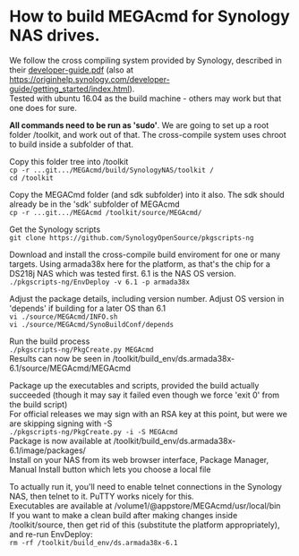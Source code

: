 # How to build MEGAcmd for Synology NAS drives.  

We follow the cross compiling system provided by Synology, described in their [developer-guide.pdf](https://global.download.synology.com/download/Document/DeveloperGuide/DSM_Developer_Guide.pdf) (also at https://originhelp.synology.com/developer-guide/getting_started/index.html).  
Tested with ubuntu 16.04 as the build machine - others may work but that one does for sure.  
  
**All commands need to be run as 'sudo'**.  We are going to set up a root folder /toolkit, and work out of that.  The cross-compile system uses chroot to build inside a subfolder of that.  

Copy this folder tree into /toolkit  
`cp -r ...git.../MEGAcmd/build/SynologyNAS/toolkit /`  
`cd /toolkit`  
  
Copy the MEGACmd folder (and sdk subfolder) into it also.  The sdk should already be in the 'sdk' subfolder of MEGAcmd  
`cp -r ...git.../MEGAcmd /toolkit/source/MEGAcmd/`  
  
Get the Synology scripts  
`git clone https://github.com/SynologyOpenSource/pkgscripts-ng`  

Download and install the cross-compile build enviroment for one or many targets.  Using armada38x here for the platform, as that's the chip for a DS218j NAS which was tested first.  6.1 is the NAS OS version.  
`./pkgscripts-ng/EnvDeploy -v 6.1 -p armada38x`  
  
Adjust the package details, including version number.  Adjust OS version in 'depends' if building for a later OS than 6.1  
`vi ./source/MEGAcmd/INFO.sh`  
`vi ./source/MEGAcmd/SynoBuildConf/depends`  
  
Run the build process  
`./pkgscripts-ng/PkgCreate.py MEGAcmd`  
Results can now be seen in /toolkit/build_env/ds.armada38x-6.1/source/MEGAcmd/MEGAcmd  
  
Package up the executables and scripts, provided the build actually succeeded (though it may say it failed even though we force 'exit 0' from the build script)  
For official releases we may sign with an RSA key at this point, but were we are skipping signing with -S  
`./pkgscripts-ng/PkgCreate.py -i -S MEGAcmd`  
Package is now available at /toolkit/build_env/ds.armada38x-6.1/image/packages/  
Install on your NAS from its web browser interface, Package Manager, Manual Install button which lets you choose a local file  
  
To actually run it, you'll need to enable telnet connections in the Synology NAS, then telnet to it.   PuTTY works nicely for this.  
Executables are available at /volume1/@appstore/MEGAcmd/usr/local/bin   
If you want to make a clean build after making changes inside /toolkit/source, then get rid of this (substitute the platform appropriately), and re-run EnvDeploy:  
`rm -rf /toolkit/build_env/ds.armada38x-6.1`  
  
